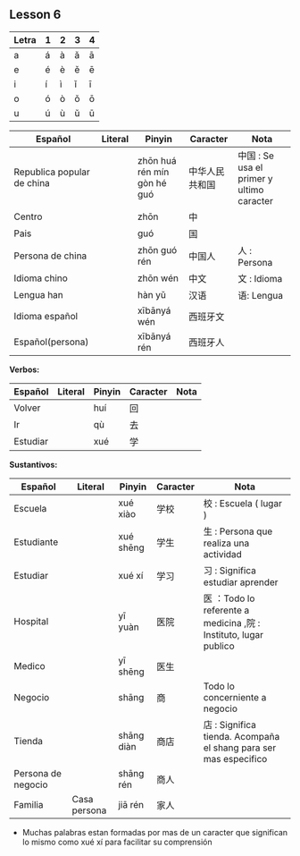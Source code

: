 ## Lesson 6



| Letra | 1 | 2 | 3 | 4 |
| ---- | ---- | ---- | ---- | ---- |
| a | á | à | ǎ | ā |
| e | é | è | ě | ē |
| i | í | ì | ǐ | ī |
| o | ó | ò | ǒ | ō |
| u | ú | ù | ǔ | ū |


| Español | Literal | Pinyin | Caracter | Nota |
| ---- | ---- | ---- | ---- | ---- |
| Republica popular de china |  | zhōn huá rén mín gòn hé guó | 中华人民共和国 | 中国 : Se usa el primer y ultimo caracter |
| Centro |  | zhōn | 中 |  |
| Pais |  | guó | 国 |  |
| Persona de china |  | zhōn guó rén | 中国人 | 人 : Persona |
| Idioma chino |  | zhōn wén | 中文 | 文 : Idioma |
| Lengua han |  | hàn yǔ | 汉语 | 语: Lengua |
| Idioma español |  | xībānyá wén | 西班牙文 |  |
| Español(persona) |  | xībānyá rén  | 西班牙人 |  |

**Verbos:**

| Español | Literal | Pinyin | Caracter | Nota |
| ---- | ---- | ---- | ---- | ---- |
| Volver |  | huí | 回 |  |
| Ir |  | qù | 去 |  |
| Estudiar |  | xué | 学 |  |


**Sustantivos:**

| Español | Literal | Pinyin | Caracter | Nota |
| ---- | ---- | ---- | ---- | ---- |
| Escuela |  | xué xiào | 学校 | 校 : Escuela ( lugar ) |
| Estudiante |  | xué shēng | 学生 | 生 : Persona que realiza una actividad |
| Estudiar |  | xué xí | 学习 | 习 : Significa estudiar aprender |
| Hospital |  | yī yuàn | 医院 | 医 ：Todo lo referente a medicina ,院 : Instituto, lugar publico |
| Medico |  | yī shēng | 医生 |  |
| Negocio |  | shāng | 商 | Todo lo concerniente a negocio |
| Tienda |  | shāng diàn | 商店 | 店 : Significa tienda. Acompaña el shang para ser mas especifico |
| Persona de negocio |  | shāng rén | 商人 |  |
| Familia | Casa persona | jiā rén  | 家人 |  |
- Muchas palabras estan formadas por mas de un caracter que significan lo mismo como xué xí para facilitar su comprensión 